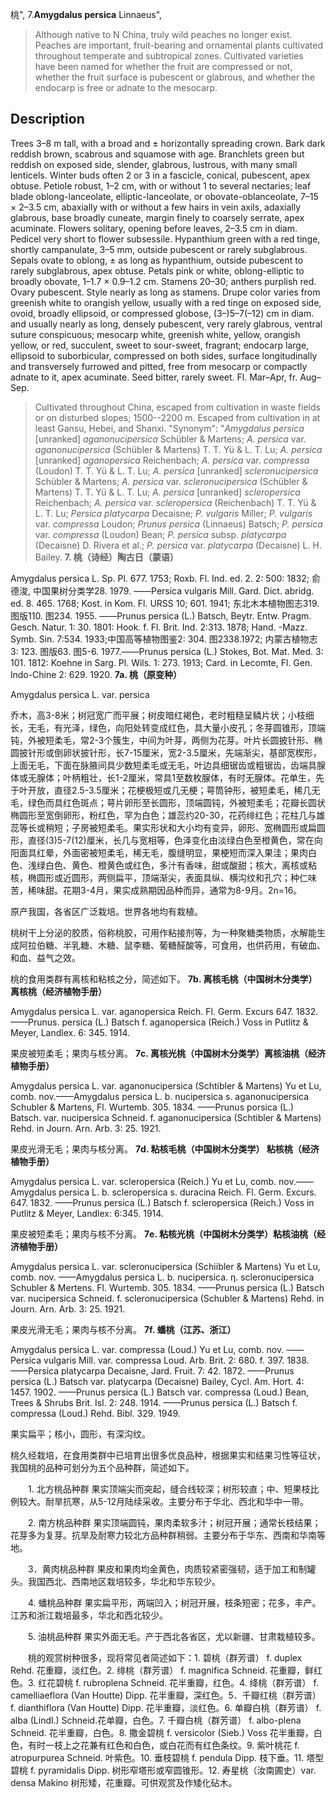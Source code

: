 桃",
7.**Amygdalus persica** Linnaeus",

> Although native to N China, truly wild peaches no longer exist. Peaches are important, fruit-bearing and ornamental plants cultivated throughout temperate and subtropical zones. Cultivated varieties have been named for whether the fruit are compressed or not, whether the fruit surface is pubescent or glabrous, and whether the endocarp is free or adnate to the mesocarp.

## Description
Trees 3–8 m tall, with a broad and ± horizontally spreading crown. Bark dark reddish brown, scabrous and squamose with age. Branchlets green but reddish on exposed side, slender, glabrous, lustrous, with many small lenticels. Winter buds often 2 or 3 in a fascicle, conical, pubescent, apex obtuse. Petiole robust, 1–2 cm, with or without 1 to several nectaries; leaf blade oblong-lanceolate, elliptic-lanceolate, or obovate-oblanceolate, 7–15 × 2–3.5 cm, abaxially with or without a few hairs in vein axils, adaxially glabrous, base broadly cuneate, margin finely to coarsely serrate, apex acuminate. Flowers solitary, opening before leaves, 2–3.5 cm in diam. Pedicel very short to flower subsessile. Hypanthium green with a red tinge, shortly campanulate, 3–5 mm, outside pubescent or rarely subglabrous. Sepals ovate to oblong, ± as long as hypanthium, outside pubescent to rarely subglabrous, apex obtuse. Petals pink or white, oblong-elliptic to broadly obovate, 1–1.7 × 0.9–1.2 cm. Stamens 20–30; anthers purplish red. Ovary pubescent. Style nearly as long as stamens. Drupe color varies from greenish white to orangish yellow, usually with a red tinge on exposed side, ovoid, broadly ellipsoid, or compressed globose, (3–)5–7(–12) cm in diam. and usually nearly as long, densely pubescent, very rarely glabrous, ventral suture conspicuous; mesocarp white, greenish white, yellow, orangish yellow, or red, succulent, sweet to sour-sweet, fragrant; endocarp large, ellipsoid to suborbicular, compressed on both sides, surface longitudinally and transversely furrowed and pitted, free from mesocarp or compactly adnate to it, apex acuminate. Seed bitter, rarely sweet. Fl. Mar–Apr, fr. Aug–Sep.

> Cultivated throughout China, escaped from cultivation in waste fields or on disturbed slopes; 1500--2200 m. Escaped from cultivation in at least Gansu, Hebei, and Shanxi.
  "Synonym": "*Amygdalus persica* [unranked] *aganonucipersica* Schübler &amp; Martens; *A. persica* var. *aganonucipersica* (Schübler &amp; Martens) T. T. Yü &amp; L. T. Lu; *A. persica* [unranked] *aganopersica* Reichenbach; *A. persica* var. *compressa* (Loudon) T. T. Yü &amp; L. T. Lu; *A. persica* [unranked] *scleronucipersica* Schübler &amp; Martens; *A. persica* var. *scleronucipersica* (Schübler &amp; Martens) T. T. Yü &amp; L. T. Lu; *A. persica* [unranked] *scleropersica* Reichenbach; *A. persica* var. *scleropersica* (Reichenbach) T. T. Yü &amp; L. T. Lu; *Persica platycarpa* Decaisne; *P. vulgaris* Miller; *P. vulgaris* var. *compressa* Loudon; *Prunus persica* (Linnaeus) Batsch; *P. persica* var. *compressa* (Loudon) Bean; *P. persica* subsp. *platycarpa* (Decaisne) D. Rivera et al.; *P. persica* var. *platycarpa* (Decaisne) L. H. Bailey.
**7. 桃（诗经）陶古日（蒙语）**

Amygdalus persica L. Sp. Pl. 677. 1753; Roxb. Fl. Ind. ed. 2. 2: 500: 1832; 俞德浚, 中国果树分类学28. 1979. ——Persica vulgaris Mill. Gard. Dict. abridg. ed. 8. 465. 1768; Kost. in Kom. Fl. URSS 10; 601. 1941; 东北木本植物图志319. 图版110. 图234. 1955. ——Prunus persica (L.) Batsch, Beytr. Entw. Pragm. Gesch. Natur. 1: 30. 1801: Hook. f. Fl. Brit. Ind. 2:313. 1878; Hand. -Mazz. Symb. Sin. 7:534. 1933;中国高等植物图鉴2: 304. 图2338.1972; 内蒙古植物志3: 123. 图版63. 图5-6. 1977.——Prunus persica (L.) Stokes, Bot. Mat. Med. 3: 101. 1812: Koehne in Sarg. Pl. Wils. 1: 273. 1913; Card. in Lecomte, Fl. Gen. lndo-Chine 2: 629. 1920.
**7a. 桃（原变种）**

Amygdalus persica L. var. persica

乔木，高3-8米；树冠宽广而平展；树皮暗红褐色，老时粗糙呈鳞片状；小枝细长，无毛，有光泽，绿色，向阳处转变成红色，具大量小皮孔；冬芽圆锥形，顶端钝，外被短柔毛，常2-3个簇生，中间为叶芽，两侧为花芽。叶片长圆披针形、椭圆披针形或倒卵状披针形，长7-15厘米，宽2-3.5厘米，先端渐尖，基部宽楔形，上面无毛，下面在脉腋间具少数短柔毛或无毛，叶边具细锯齿或粗锯齿，齿端具腺体或无腺体；叶柄粗壮，长1-2厘米，常具1至数枚腺体，有时无腺体。花单生，先于叶开放，直径2.5-3.5厘米；花梗极短或几无梗；萼筒钟形，被短柔毛，稀几无毛，绿色而具红色斑点；萼片卵形至长圆形，顶端圆钝，外被短柔毛；花瓣长圆状椭圆形至宽倒卵形，粉红色，罕为白色；雄蕊约20-30，花药绯红色；花柱几与雄蕊等长或稍短；子房被短柔毛。果实形状和大小均有变异，卵形、宽椭圆形或扁圆形，直径(3)5-7(12)厘米，长几与宽相等，色泽变化由淡绿白色至橙黄色，常在向阳面具红晕，外面密被短柔毛，稀无毛，腹缝明显，果梗短而深入果洼；果肉白色、浅绿白色、黄色、橙黄色或红色，多汁有香味，甜或酸甜；核大，离核或粘核，椭圆形或近圆形，两侧扁平，顶端渐尖，表面具纵、横沟纹和孔穴；种仁味苦，稀味甜。花期3-4月，果实成熟期因品种而异，通常为8-9月。2n=16。

原产我国，各省区广泛栽培。世界各地均有栽植。

桃树干上分泌的胶质，俗称桃胶，可用作粘接剂等，为一种聚糖类物质，水解能生成阿拉伯糖、半乳糖、木糖、鼠李糖、葡糖醛酸等，可食用，也供药用，有破血、和血、益气之效。

桃的食用类群有离核和粘核之分，简述如下。
**7b. 离核毛桃（中国树木分类学） 离核桃（经济植物手册）**

Amygdalus persica L. var. aganopersica Reich. Fl. Germ. Excurs 647. 1832. ——Prunus. persica (L.) Batsch f. aganopersica (Reich.) Voss in Putlitz & Meyer, Landlex. 6: 345. 1914.

果皮被短柔毛；果肉与核分离。
**7c. 离核光桃（中国树木分类学）离核油桃（经济植物手册）**

Amygdalus persica L. var. aganonucipersica (Schtibler & Martens) Yu et Lu, comb. nov.——Amygdalus persica L. b. nucipersica s. aganonucipersica Schubler & Martens, Fl. Wurtemb. 305. 1834. ——Prunus porsica (L.) Batsch. var. nucipersica Schneid. f. aganonucipersica (Schtibler & Martens) Rehd. in Journ. Arn. Arb. 3: 25. 1921.

果皮光滑无毛；果肉与核分离。
**7d. 粘核毛桃（中国树木分类学）  粘核桃（经济植物手册）**

Amygdalus persica L. var. scleropersica (Reich.) Yu et Lu, comb. nov.——Amygdalus persica L. b. scleropersica s. duracina Reich. Fl. Germ. Excurs. 647. 1832. ——Prunus persica (L.) Batsch f. scleropersica (Reich.) Voss in Putlitz & Meyer, Landlex: 6:345. 1914.

果皮被短柔毛；果肉与核不分离。
**7e. 粘核光桃（中国树木分类学）粘核油桃（经济植物手册）**

Amygdalus persica L. var. scleronucipersica (Schiibler & Martens) Yu et Lu, comb. nov. ——Amygdalus persica L. b. nucipersica. η. scleronucipersica Schubler & Mertens. Fl. Wurtemb. 305. 1834. ——Prunus persica (L.) Batsch var. nucipersica Schneid. f. scleronucipersica (Schubler & Martens) Rehd. in Journ. Arn. Arb. 3: 25. 1921.

果皮光滑无毛；果肉与核不分离。
**7f. 蟠桃（江苏、浙江）**

Amygdalus persica L. var. compressa (Loud.) Yu et Lu, comb. nov. ——Persica vulgaris Mill. var. compressa Loud. Arb. Brit. 2: 680. f. 397. 1838. ——Persica platycarpa Decaisne, Jard. Fruit. 7: 42. 1872. ——Prunus persica (L.) Batsch var. platycarpa (Decaisne) Bailey, Cycl. Am. Hort. 4: 1457. 1902. ——Prunus persica (L.) Batsch var. compressa (Loud.) Bean, Trees & Shrubs Brit. Isl. 2: 248. 1914. ——Prunus persica (L.) Batsch f. compressa (Loud.) Rehd. Bibl. 329. 1949.

果实扁平；核小，圆形，有深沟纹。

桃久经栽培，在食用类群中已培育出很多优良品种，根据果实和结果习性等征状，我国桃的品种可划分为五个品种群，简述如下。
<p style='text-indent:28px'>1. 北方桃品种群 果实顶端尖而突起，缝合线较深；树形较直；中、短果枝比例较大。耐旱抗寒，从5-12月陆续采收。主要分布于华北、西北和华中一带。
<p style='text-indent:28px'>2. 南方桃品种群 果实顶端圆钝，果肉柔软多汁；树冠开展；通常长枝结果；花芽多为复芽。抗旱及耐寒力较北方品种群稍弱。主要分布于华东、西南和华南等地。
<p style='text-indent:28px'>3．黄肉桃品种群 果皮和果肉均金黄色，肉质较紧密强韧，适于加工和制罐头。我国西北、西南地区栽培较多，华北和华东较少。
<p style='text-indent:28px'>4. 蟠桃品种群 果实扁平形，两端凹入；树冠开展，枝条短密；花多，丰产。江苏和浙江栽培最多，华北和西北较少。
<p style='text-indent:28px'>5. 油桃品种群 果实外面无毛。产于西北各省区，尤以新疆、甘肃栽植较多。
<p style='text-indent:28px'>桃的观赏树种很多，现将常见者简述如下：1. 碧桃（群芳谱） f. duplex Rehd. 花重瓣，淡红色。2. 绯桃（群芳谱） f. magnifica Schneid. 花重瓣，鲜红色。3. 红花碧桃 f. rubroplena Schneid. 花半重瓣，红色。4. 绛桃（群芳谱） f. camelliaeflora (Van Houtte) Dipp. 花半重瓣，深红色。5．千瓣红桃（群芳谱） f. dianthiflora (Van Houtte) Dipp. 花半重瓣，淡红色。6. 单瓣白桃（群芳谱） f. alba (Lindl.) Schneid.花单瓣，白色。7. 千瓣白桃（群芳谱） f. albo-plena Schneid. 花半重瓣，白色。8. 撒金碧桃 f. versicolor (Sieb.) Voss 花半重瓣，白色，有时一枝上之花兼有红色和白色，或白花而有红色条纹。9. 紫叶桃花 f. atropurpurea Schneid. 叶紫色。10. 垂枝碧桃 f. pendula Dipp. 枝下垂。11. 塔型碧桃 f. pyramidalis Dipp. 树形窄塔形或窄圆锥形。12. 寿星桃（汝南圃史）var. densa Makino 树形矮，花重瓣。可供观赏及作矮化砧木。
